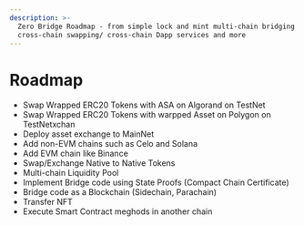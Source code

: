 ```yaml
---
description: >-
  Zero Bridge Roadmap - from simple lock and mint multi-chain bridging to
  cross-chain swapping/ cross-chain Dapp services and more
---
```


# Roadmap

* Swap Wrapped ERC20 Tokens with ASA on Algorand on TestNet
* Swap Wrapped ERC20 Tokens with warpped Asset on Polygon on TestNetxchan
* Deploy asset exchange to MainNet
* Add non-EVM chains such as Celo and Solana
* Add EVM chain like Binance
* Swap/Exchange Native to Native Tokens
* Multi-chain Liquidity Pool
* Implement Bridge code using State Proofs (Compact Chain Certificate)
* Bridge code as a Blockchain (Sidechain, Parachain)
* Transfer NFT
* Execute Smart Contract meghods in another chain

